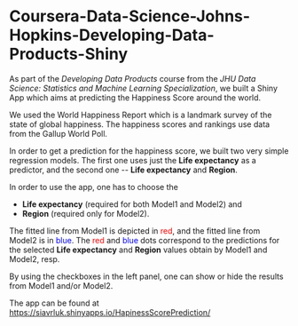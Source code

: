 # Coursera-Data-Science-Johns-Hopkins-Developing-Data-Products-Shiny

As part of the *Developing Data Products* course from the *JHU Data Science: Statistics and Machine Learning Specialization*, we built a Shiny App which aims at predicting the Happiness Score around the world. 

We used the World Happiness Report which is a landmark survey of the state of global happiness. The happiness scores and rankings use data from the Gallup World Poll.

In order to get a prediction for the happiness score, we built two very simple regression models. The first one uses just the **Life expectancy** as a predictor, and the second one -- **Life expectancy** and **Region**.

In order to use the app, one has to choose the 
- **Life expectancy** (required for both Model1 and Model2) and 
- **Region** (required only for Model2). 

The fitted line from Model1 is depicted in <span style="color:red">red</span>, and the fitted line from Model2 is in <span style="color:blue">blue</span>. The <span style="color:red">red</span> and <span style="color:blue">blue</span> dots correspond to the predictions for the selected **Life expectancy** and **Region** values obtain by Model1 and Model2, resp.

By using the checkboxes in the left panel, one can show or hide the results from Model1 and/or Model2.


The app can be found at https://siavrluk.shinyapps.io/HapinessScorePrediction/
